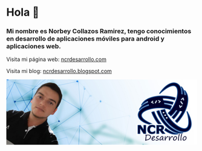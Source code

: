 # Hola 👋

### Mi nombre es Norbey Collazos Ramirez, tengo conocimientos en desarrollo de aplicaciones móviles para android y aplicaciones web. 

Visita mi página web: [ncrdesarrollo.com](https://ncrdesarrollo.com/)

Visita mi blog: [ncrdesarrollo.blogspot.com](https://ncrdesarrollo.blogspot.com/)

![Panel de administración](https://github.com/NorbeyCollazos/NorbeyCollazos/blob/master/portada_repositorio_github.jpg?raw=true)

<!--
**NorbeyCollazos/NorbeyCollazos** is a ✨ _special_ ✨ repository because its `README.md` (this file) appears on your GitHub profile.

Here are some ideas to get you started:

- 🔭 I’m currently working on ...
- 🌱 I’m currently learning ...
- 👯 I’m looking to collaborate on ...
- 🤔 I’m looking for help with ...
- 💬 Ask me about ...
- 📫 How to reach me: ...
- 😄 Pronouns: ...
- ⚡ Fun fact: ...
-->
